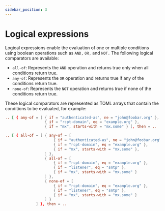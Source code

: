 ```yaml
---
sidebar_position: 3
---
```


# Logical expressions

Logical expressions enable the evaluation of one or multiple conditions using boolean operations such as `AND,` `OR,` and `NOT.` The following logical comparators are available:

- `all-of`: Represents the `AND` operation and returns true only when all conditions return true.
- `any-of`: Represents the `OR` operation and returns true if any of the conditions return true.
- `none-of`: Represents the `NOT` operation and returns true if none of the conditions return true.

These logical comparators are represented as TOML arrays that contain the conditions to be evaluated, for example:

```toml
.. [ { any-of = [ { if = "authenticated-as", ne = "john@foobar.org" },
                  { if = "rcpt-domain", eq = "example.org" },
                  { if = "mx", starts-with = "mx.some" } ], then = .. 

.. [ { all-of = [ { any-of = [
                      { if = "authenticated-as", ne = "john@foobar.org" },
                      { if = "rcpt-domain", eq = "example.org" },
                      { if = "mx", starts-with = "mx.some" },
                  ] },
                  { all-of = [
                      { if = "rcpt-domain", eq = "example.org" },
                      { if = "listener", eq = "smtp" },
                      { if = "mx", starts-with = "mx.some" }
                  ] },
                  { none-of = [
                      { if = "rcpt-domain", eq = "example.org" },
                      { if = "listener", eq = "smtp" },
                      { if = "mx", starts-with = "mx.some" }
                  ] }
              ] }, then = ..
```

